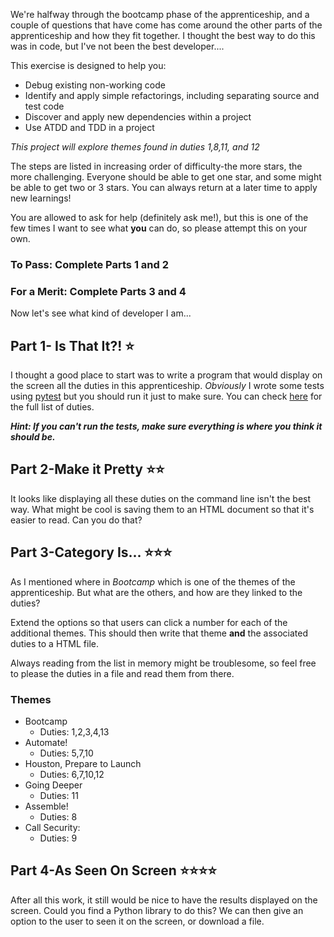 We're halfway through the bootcamp phase of the apprenticeship, and a couple of questions that have come has come around the other parts of the apprenticeship and how they fit together. I thought the best way to do this was in code, but I've not been the best developer....

This exercise is designed to help you:

- Debug existing non-working code
- Identify and apply simple refactorings, including separating source and test code
- Discover and apply new dependencies within a project
- Use ATDD and TDD in a project

_This project will explore themes found in duties 1,8,11, and 12_

The steps are listed in increasing order of difficulty-the more stars, the more challenging. Everyone should be able to get one star, and some might be able to get two or 3 stars. You can always return at a later time to apply new learnings!

You are allowed to ask for help (definitely ask me!), but this is one of the few times I want to see what __you__ can do, so please attempt this on your own.

### To Pass: Complete Parts 1 and 2
### For a Merit: Complete Parts 3 and 4
 

Now let's see what kind of developer I am...


## Part 1- Is That It?! :star:

I thought a good place to start was to write a program that would display on the screen all the duties in this apprenticeship. *Obviously* I wrote some tests using [pytest](https://docs.pytest.org/en/stable/) but you should run it just to make sure. You can check [here](https://skillsengland.education.gov.uk/apprenticeships/st0825-v1-1) for the full list of duties.

***Hint: If you can't run the tests, make sure everything is where you think it should be.***


## Part 2-Make it Pretty :star::star:

It looks like displaying all these duties on the command line isn't the best way. What might be cool is saving them to an HTML document so that it's easier to read. Can you do that?


## Part 3-Category Is... :star::star::star:

As I mentioned where in _Bootcamp_ which is one of the themes of the apprenticeship. But what are the others, and how are they linked to the duties?

Extend the options so that users can click a number for each of the additional themes. This should then write that theme __and__ the associated duties to a HTML file.

Always reading from the list in memory might be troublesome, so feel free to please the duties in a file and read them from there.

### Themes

- Bootcamp
    - Duties: 1,2,3,4,13
- Automate!
    - Duties: 5,7,10
- Houston, Prepare to Launch
    - Duties: 6,7,10,12
- Going Deeper
    - Duties: 11
- Assemble!
    - Duties: 8
- Call Security:
    - Duties: 9


## Part 4-As Seen On Screen :star::star::star::star:

After all this work, it still would be nice to have the results displayed on the screen. Could you find a Python library to do this? We can then give an option to the user to seen it on the screen, or download a file.

